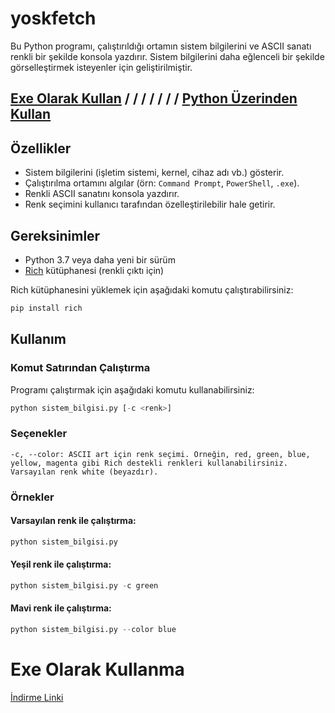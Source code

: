 # yoskfetch

Bu Python programı, çalıştırıldığı ortamın sistem bilgilerini ve ASCII sanatı renkli bir şekilde konsola yazdırır. Sistem bilgilerini daha eğlenceli bir şekilde görselleştirmek isteyenler için geliştirilmiştir.

## [Exe Olarak Kullan](https://github.com/yoskasss/yoskfetch/blob/main/README.md#exe-olarak-kullanma) / / / / / / / [Python Üzerinden Kullan](https://github.com/yoskasss/yoskfetch?tab=readme-ov-file#kullan%C4%B1m)

## Özellikler

- Sistem bilgilerini (işletim sistemi, kernel, cihaz adı vb.) gösterir.
- Çalıştırılma ortamını algılar (örn: `Command Prompt`, `PowerShell`, `.exe`).
- Renkli ASCII sanatını konsola yazdırır.
- Renk seçimini kullanıcı tarafından özelleştirilebilir hale getirir.

## Gereksinimler

- Python 3.7 veya daha yeni bir sürüm
- [Rich](https://github.com/Textualize/rich) kütüphanesi (renkli çıktı için)

Rich kütüphanesini yüklemek için aşağıdaki komutu çalıştırabilirsiniz:
```bash
pip install rich
```
## Kullanım
### Komut Satırından Çalıştırma

Programı çalıştırmak için aşağıdaki komutu kullanabilirsiniz:
```python
python sistem_bilgisi.py [-c <renk>]
```
### Seçenekler

    -c, --color: ASCII art için renk seçimi. Örneğin, red, green, blue, yellow, magenta gibi Rich destekli renkleri kullanabilirsiniz. Varsayılan renk white (beyazdır).

### Örnekler

#### Varsayılan renk ile çalıştırma:
```python
python sistem_bilgisi.py
```
#### Yeşil renk ile çalıştırma:
```python
python sistem_bilgisi.py -c green
```
#### Mavi renk ile çalıştırma:
```python
python sistem_bilgisi.py --color blue
```


# Exe Olarak Kullanma
[İndirme Linki](https://www.dosya.tc/server/s9u5ar/yoskfetch.zip.html)

